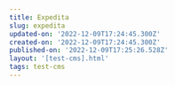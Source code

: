 ```yaml
---
title: Expedita
slug: expedita
updated-on: '2022-12-09T17:24:45.300Z'
created-on: '2022-12-09T17:24:45.300Z'
published-on: '2022-12-09T17:25:26.528Z'
layout: '[test-cms].html'
tags: test-cms
---
```



